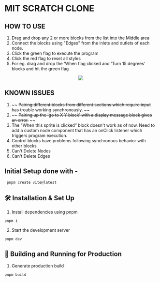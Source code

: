 # MIT SCRATCH CLONE

## HOW TO USE

1. Drag and drop any 2 or more blocks from the list into the Middle area
2. Connect the blocks using "Edges" from the inlets and outlets of each node.
3. Click the green flag to execute the program
4. Click the red flag to reset all styles
5. For eg. drag and drop the 'When flag clicked and 'Turn 15 degrees' blocks and hit the green flag

<p align="center">
    <img src="https://ik.imagekit.io/36athv2v82c8/Screenshot_2023-06-27_093058_lUPUdLxz2.png?updatedAt=1687838475015" />
</p>

## KNOWN ISSUES

1. ~~ ~~Pairing different blocks from different sections which require input has trouble working synchronously.~~ ~~
2. ~~ ~~Pairing up the 'go to X Y block' with a display message block gives an error.~~ ~~
3. The "When this sprite is clicked" block doesn't work as of now. Need to add a custom node component that has an onClick listener which triggers program execution.
4. Control blocks have problems following synchronous behavior with other blocks
5. Can't Delete Nodes
6. Can't Delete Edges

## Initial Setup done with -

```sh
 pnpm create vite@latest
```

## 🛠 Installation & Set Up

1. Install dependencies using pnpm

```sh
pnpm i
```

2. Start the development server

```sh
pnpm dev
```

## 🚀 Building and Running for Production

1. Generate production build

```sh
pnpm build
```
